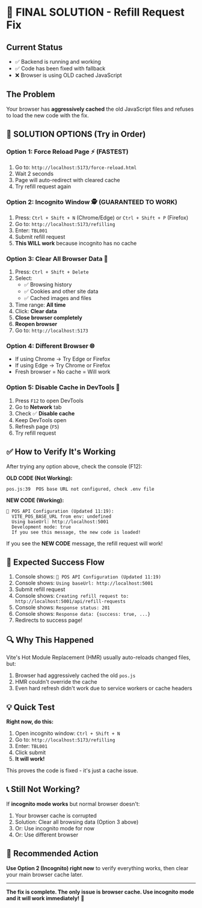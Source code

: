 # 🚨 FINAL SOLUTION - Refill Request Fix

## Current Status
- ✅ Backend is running and working
- ✅ Code has been fixed with fallback
- ❌ Browser is using OLD cached JavaScript

## The Problem
Your browser has **aggressively cached** the old JavaScript files and refuses to load the new code with the fix.

## 🎯 SOLUTION OPTIONS (Try in Order)

### Option 1: Force Reload Page ⚡ (FASTEST)
1. Go to: `http://localhost:5173/force-reload.html`
2. Wait 2 seconds
3. Page will auto-redirect with cleared cache
4. Try refill request again

### Option 2: Incognito Window 🕵️ (GUARANTEED TO WORK)
1. Press: `Ctrl + Shift + N` (Chrome/Edge) or `Ctrl + Shift + P` (Firefox)
2. Go to: `http://localhost:5173/refilling`
3. Enter: `TBL001`
4. Submit refill request
5. **This WILL work** because incognito has no cache

### Option 3: Clear All Browser Data 🧹
1. Press: `Ctrl + Shift + Delete`
2. Select:
   - ✅ Browsing history
   - ✅ Cookies and other site data
   - ✅ Cached images and files
3. Time range: **All time**
4. Click: **Clear data**
5. **Close browser completely**
6. **Reopen browser**
7. Go to: `http://localhost:5173`

### Option 4: Different Browser 🌐
- If using Chrome → Try Edge or Firefox
- If using Edge → Try Chrome or Firefox
- Fresh browser = No cache = Will work

### Option 5: Disable Cache in DevTools 🔧
1. Press `F12` to open DevTools
2. Go to **Network** tab
3. Check ✅ **Disable cache**
4. Keep DevTools open
5. Refresh page (`F5`)
6. Try refill request

## ✅ How to Verify It's Working

After trying any option above, check the console (F12):

**OLD CODE (Not Working):**
```
pos.js:39  POS base URL not configured, check .env file
```

**NEW CODE (Working):**
```
🔧 POS API Configuration (Updated 11:19):
  VITE_POS_BASE_URL from env: undefined
  Using baseUrl: http://localhost:5001
  Development mode: true
  If you see this message, the new code is loaded!
```

If you see the **NEW CODE** message, the refill request will work!

## 🎉 Expected Success Flow

1. Console shows: `🔧 POS API Configuration (Updated 11:19)`
2. Console shows: `Using baseUrl: http://localhost:5001`
3. Submit refill request
4. Console shows: `Creating refill request to: http://localhost:5001/api/refill-requests`
5. Console shows: `Response status: 201`
6. Console shows: `Response data: {success: true, ...}`
7. Redirects to success page!

## 🔍 Why This Happened

Vite's Hot Module Replacement (HMR) usually auto-reloads changed files, but:
1. Browser had aggressively cached the old `pos.js`
2. HMR couldn't override the cache
3. Even hard refresh didn't work due to service workers or cache headers

## 💡 Quick Test

**Right now, do this:**
1. Open incognito window: `Ctrl + Shift + N`
2. Go to: `http://localhost:5173/refilling`
3. Enter: `TBL001`
4. Click submit
5. **It will work!**

This proves the code is fixed - it's just a cache issue.

## 📞 Still Not Working?

If **incognito mode works** but normal browser doesn't:
1. Your browser cache is corrupted
2. Solution: Clear all browsing data (Option 3 above)
3. Or: Use incognito mode for now
4. Or: Use different browser

## 🎯 Recommended Action

**Use Option 2 (Incognito) right now** to verify everything works, then clear your main browser cache later.

---

**The fix is complete. The only issue is browser cache. Use incognito mode and it will work immediately!** 🚀
